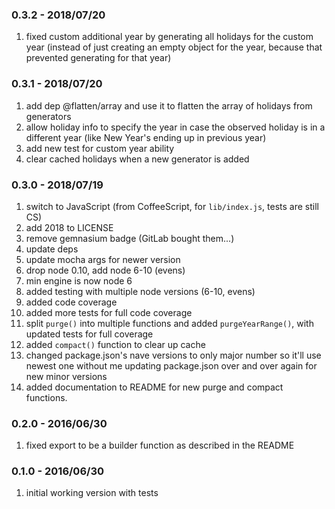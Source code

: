 ### 0.3.2 - 2018/07/20

1. fixed custom additional year by generating all holidays for the custom year (instead of just creating an empty object for the year, because that prevented generating for that year)

### 0.3.1 - 2018/07/20

1. add dep @flatten/array and use it to flatten the array of holidays from generators
2. allow holiday info to specify the year in case the observed holiday is in a different year (like New Year's ending up in previous year)
3. add new test for custom year ability
4. clear cached holidays when a new generator is added

### 0.3.0 - 2018/07/19

1. switch to JavaScript (from CoffeeScript, for `lib/index.js`, tests are still CS)
1. add 2018 to LICENSE
2. remove gemnasium badge (GitLab bought them...)
3. update deps
4. update mocha args for newer version
5. drop node 0.10, add node 6-10 (evens)
6. min engine is now node 6
7. added testing with multiple node versions (6-10, evens)
8. added code coverage
9. added more tests for full code coverage
10. split `purge()` into multiple functions and added `purgeYearRange()`, with updated tests for full coverage
11. added `compact()` function to clear up cache
12. changed package.json's nave versions to only major number so it'll use newest one without me updating package.json over and over again for new minor versions
13. added documentation to README for new purge and compact functions.


### 0.2.0 - 2016/06/30

1. fixed export to be a builder function as described in the README

### 0.1.0 - 2016/06/30

1. initial working version with tests
